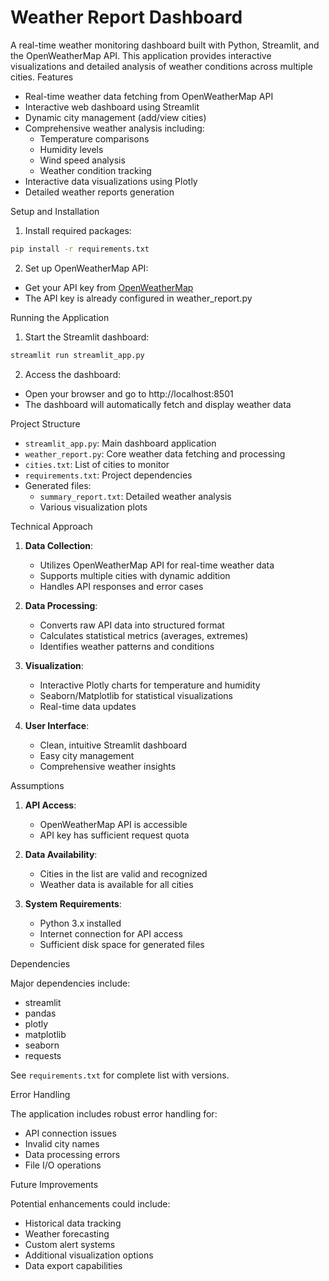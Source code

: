 # Weather Report Dashboard

A real-time weather monitoring dashboard built with Python, Streamlit, and the OpenWeatherMap API. This application provides interactive visualizations and detailed analysis of weather conditions across multiple cities.
Features
- Real-time weather data fetching from OpenWeatherMap API
- Interactive web dashboard using Streamlit
- Dynamic city management (add/view cities)
- Comprehensive weather analysis including:
  - Temperature comparisons
  - Humidity levels
  - Wind speed analysis
  - Weather condition tracking
- Interactive data visualizations using Plotly
- Detailed weather reports generation

Setup and Installation

1. Install required packages:
```bash
pip install -r requirements.txt
```

2. Set up OpenWeatherMap API:
- Get your API key from [OpenWeatherMap](https://openweathermap.org/api)
- The API key is already configured in weather_report.py

 Running the Application

1. Start the Streamlit dashboard:
```bash
streamlit run streamlit_app.py
```

2. Access the dashboard:
- Open your browser and go to http://localhost:8501
- The dashboard will automatically fetch and display weather data

Project Structure

- `streamlit_app.py`: Main dashboard application
- `weather_report.py`: Core weather data fetching and processing
- `cities.txt`: List of cities to monitor
- `requirements.txt`: Project dependencies
- Generated files:
  - `summary_report.txt`: Detailed weather analysis
  - Various visualization plots

 Technical Approach

1. **Data Collection**:
   - Utilizes OpenWeatherMap API for real-time weather data
   - Supports multiple cities with dynamic addition
   - Handles API responses and error cases

2. **Data Processing**:
   - Converts raw API data into structured format
   - Calculates statistical metrics (averages, extremes)
   - Identifies weather patterns and conditions

3. **Visualization**:
   - Interactive Plotly charts for temperature and humidity
   - Seaborn/Matplotlib for statistical visualizations
   - Real-time data updates

4. **User Interface**:
   - Clean, intuitive Streamlit dashboard
   - Easy city management
   - Comprehensive weather insights

 Assumptions

1. **API Access**:
   - OpenWeatherMap API is accessible
   - API key has sufficient request quota

2. **Data Availability**:
   - Cities in the list are valid and recognized
   - Weather data is available for all cities

3. **System Requirements**:
   - Python 3.x installed
   - Internet connection for API access
   - Sufficient disk space for generated files

 Dependencies

Major dependencies include:
- streamlit
- pandas
- plotly
- matplotlib
- seaborn
- requests

See `requirements.txt` for complete list with versions.

 Error Handling

The application includes robust error handling for:
- API connection issues
- Invalid city names
- Data processing errors
- File I/O operations

 Future Improvements

Potential enhancements could include:
- Historical data tracking
- Weather forecasting
- Custom alert systems
- Additional visualization options
- Data export capabilities 